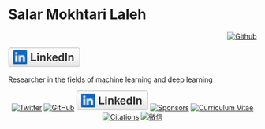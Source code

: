 # Salar Mokhtari Laleh 
<p align="right">
	<a href="https://github.com/salarMokhtariL"><img src="[imgs/linkedin.svg](https://img.shields.io/badge/GitHub-100000?style=for-the-	badge&logo=github&logoColor=white)" alt="Github"></a>

<a href="https://www.linkedin.com/in/salar-mokhtari-laleh-22508b91"><img src="imgs/linkedin.svg" alt="LinkedIn"></a>
</p>

Researcher in the fields of machine learning and deep learning


<p align="center">
	<a href="https://twitter.com/TerryTangYuan"><img src="imgs/twitter.svg" alt="Twitter"></a>
	<a href="https://github.com/terrytangyuan"><img src="https://img.shields.io/badge/GitHub-100000?style=for-the-badge&logo=github&logoColor=white" alt="GitHub"></a>
	<a href="https://www.linkedin.com/in/terrytangyuan"><img src="imgs/linkedin.svg" alt="LinkedIn"></a>
	<a href="https://github.com/sponsors/terrytangyuan"><img src="imgs/sponsors.svg" alt="Sponsors"></a>
	<a href="https://terrytangyuan.github.io/cv.html"><img src="imgs/cv.svg" alt="Curriculum Vitae"></a>
	<a href="https://scholar.google.com/citations?user=2GYttqUAAAAJ&hl=en"><img src="imgs/citations.svg" alt="Citations"></a>
	<a href="https://raw.githubusercontent.com/terrytangyuan/terrytangyuan/master/imgs/wechat-qr-code.png"><img src="imgs/wechat.svg" alt="微信"></a>
</p>


